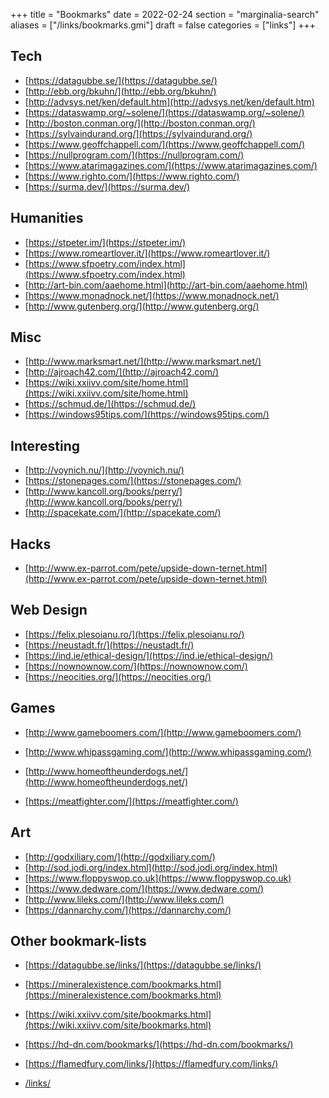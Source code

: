 +++
title = "Bookmarks"
date = 2022-02-24
section = "marginalia-search"
aliases = ["/links/bookmarks.gmi"]
draft = false
categories = ["links"]
+++


## Tech

* [https://datagubbe.se/](https://datagubbe.se/)
* [http://ebb.org/bkuhn/](http://ebb.org/bkuhn/)
* [http://advsys.net/ken/default.htm](http://advsys.net/ken/default.htm)
* [https://dataswamp.org/~solene/](https://dataswamp.org/~solene/)
* [http://boston.conman.org/](http://boston.conman.org/)
* [https://sylvaindurand.org/](https://sylvaindurand.org/)
* [https://www.geoffchappell.com/](https://www.geoffchappell.com/)
* [https://nullprogram.com/](https://nullprogram.com/)
* [https://www.atarimagazines.com/](https://www.atarimagazines.com/)
* [https://www.righto.com/](https://www.righto.com/)
* [https://surma.dev/](https://surma.dev/)

## Humanities

* [https://stpeter.im/](https://stpeter.im/)
* [https://www.romeartlover.it/](https://www.romeartlover.it/)
* [https://www.sfpoetry.com/index.html](https://www.sfpoetry.com/index.html)
* [http://art-bin.com/aaehome.html](http://art-bin.com/aaehome.html)
* [https://www.monadnock.net/](https://www.monadnock.net/)
* [http://www.gutenberg.org/](http://www.gutenberg.org/)

## Misc

* [http://www.marksmart.net/](http://www.marksmart.net/)
* [http://ajroach42.com/](http://ajroach42.com/)
* [https://wiki.xxiivv.com/site/home.html](https://wiki.xxiivv.com/site/home.html)
* [https://schmud.de/](https://schmud.de/)
* [https://windows95tips.com/](https://windows95tips.com/)

## Interesting

* [http://voynich.nu/](http://voynich.nu/)
* [https://stonepages.com/](https://stonepages.com/)
* [http://www.kancoll.org/books/perry/](http://www.kancoll.org/books/perry/)
* [http://spacekate.com/](http://spacekate.com/)

## Hacks

* [http://www.ex-parrot.com/pete/upside-down-ternet.html](http://www.ex-parrot.com/pete/upside-down-ternet.html)

## Web Design

* [https://felix.plesoianu.ro/](https://felix.plesoianu.ro/)
* [https://neustadt.fr/](https://neustadt.fr/)
* [https://ind.ie/ethical-design/](https://ind.ie/ethical-design/)
* [https://nownownow.com/](https://nownownow.com/)
* [https://neocities.org/](https://neocities.org/)

## Games

* [http://www.gameboomers.com/](http://www.gameboomers.com/)
* [http://www.whipassgaming.com/](http://www.whipassgaming.com/)
* [http://www.homeoftheunderdogs.net/](http://www.homeoftheunderdogs.net/)

* [https://meatfighter.com/](https://meatfighter.com/)

## Art

* [http://godxiliary.com/](http://godxiliary.com/)
* [http://sod.jodi.org/index.html](http://sod.jodi.org/index.html)
* [https://www.floppyswop.co.uk](https://www.floppyswop.co.uk)
* [https://www.dedware.com/](https://www.dedware.com/)
* [http://www.lileks.com/](http://www.lileks.com/)
* [https://dannarchy.com/](https://dannarchy.com/)

## Other bookmark-lists

* [https://datagubbe.se/links/](https://datagubbe.se/links/)
* [https://mineralexistence.com/bookmarks.html](https://mineralexistence.com/bookmarks.html)
* [https://wiki.xxiivv.com/site/bookmarks.html](https://wiki.xxiivv.com/site/bookmarks.html)
* [https://hd-dn.com/bookmarks/](https://hd-dn.com/bookmarks/)
* [https://flamedfury.com/links/](https://flamedfury.com/links/)

* [/links/](/links/)
